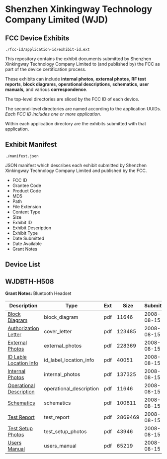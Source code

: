 # Shenzhen Xinkingway Technology Company Limited (WJD)
## FCC Device Exhibits

```
./fcc-id/application-id/exhibit-id.ext
```

This repository contains the exhibit documents submitted by Shenzhen Xinkingway Technology Company Limited to (and published by) the FCC as part of the device certification process.

These exhibits can include **internal photos**, **external photos**, **RF test reports**, **block diagrams**, **operational descriptions**, **schematics**, **user manuals**, and various **correspondence**.

The top-level directories are sliced by the FCC ID of each device.

The second-level directories are named according to the application UUIDs. *Each FCC ID includes one or more application.*

Within each application directory are the exhibits submitted with that application. 

## Exhibit Manifest

```
./manifest.json
```

JSON manifest which describes each exhibit submitted by Shenzhen Xinkingway Technology Company Limited and published by the FCC.

- FCC ID
- Grantee Code
- Product Code
- MD5
- Path
- File Extension
- Content Type
- Size
- Exhibit ID
- Exhibit Description
- Exhibit Type
- Date Submitted
- Date Available
- Grant Notes

## Device List
## WJDBTH-H508
**Grant Notes:** Bluetooth Headset

| Description | Type | Ext | Size | Submitted | Available |
| ----------- | ---- | --- | ---- | --------- | --------- |
| [Block Diagram](WJDBTH-H508/68f11dd07e13d7e0d6ad81cfecc80c7c/985691.pdf) | block_diagram | pdf | 11646 | 2008-08-15 | 2008-08-15 |
| [Authorization Letter](WJDBTH-H508/68f11dd07e13d7e0d6ad81cfecc80c7c/985690.pdf) | cover_letter | pdf | 123485 | 2008-08-15 | 2008-08-15 |
| [External Photos](WJDBTH-H508/68f11dd07e13d7e0d6ad81cfecc80c7c/985692.pdf) | external_photos | pdf | 228369 | 2008-08-15 | 2008-08-15 |
| [ID Lable Location Info](WJDBTH-H508/68f11dd07e13d7e0d6ad81cfecc80c7c/985693.pdf) | id_label_location_info | pdf | 40051 | 2008-08-15 | 2008-08-15 |
| [Internal Photos](WJDBTH-H508/68f11dd07e13d7e0d6ad81cfecc80c7c/985695.pdf) | internal_photos | pdf | 137325 | 2008-08-15 | 2008-08-15 |
| [Operational Description](WJDBTH-H508/68f11dd07e13d7e0d6ad81cfecc80c7c/985691.pdf) | operational_description | pdf | 11646 | 2008-08-15 | 2008-08-15 |
| [Schematics](WJDBTH-H508/68f11dd07e13d7e0d6ad81cfecc80c7c/985697.pdf) | schematics | pdf | 100811 | 2008-08-15 | 2008-08-15 |
| [Test Report](WJDBTH-H508/68f11dd07e13d7e0d6ad81cfecc80c7c/985698.pdf) | test_report | pdf | 2869469 | 2008-08-15 | 2008-08-15 |
| [Test Setup Photos](WJDBTH-H508/68f11dd07e13d7e0d6ad81cfecc80c7c/985699.pdf) | test_setup_photos | pdf | 43946 | 2008-08-15 | 2008-08-15 |
| [Users Manual](WJDBTH-H508/68f11dd07e13d7e0d6ad81cfecc80c7c/985694.pdf) | users_manual | pdf | 65219 | 2008-08-15 | 2008-08-15 |
